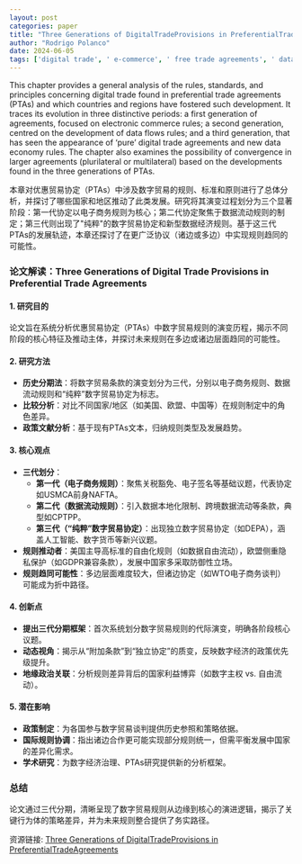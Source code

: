 ```yaml
---
layout: post
categories: paper
title: "Three Generations of DigitalTradeProvisions in PreferentialTradeAgreements"
author: "Rodrigo Polanco"
date: 2024-06-05
tags: ['digital trade', ' e-commerce', ' free trade agreements', ' data flows', ' electronic commerce', ' data economy']
---
```


This chapter provides a general analysis of the rules, standards, and principles concerning digital trade found in preferential trade agreements (PTAs) and which countries and regions have fostered such development. It traces its evolution in three distinctive periods: a first generation of agreements, focused on electronic commerce rules; a second generation, centred on the development of data flows rules; and a third generation, that has seen the appearance of ‘pure’ digital trade agreements and new data economy rules. The chapter also examines the possibility of convergence in larger agreements (plurilateral or multilateral) based on the developments found in the three generations of PTAs.

本章对优惠贸易协定（PTAs）中涉及数字贸易的规则、标准和原则进行了总体分析，并探讨了哪些国家和地区推动了此类发展。研究将其演变过程划分为三个显著阶段：第一代协定以电子商务规则为核心；第二代协定聚焦于数据流动规则的制定；第三代则出现了"纯粹"的数字贸易协定和新型数据经济规则。基于这三代PTAs的发展轨迹，本章还探讨了在更广泛协议（诸边或多边）中实现规则趋同的可能性。

### **论文解读：Three Generations of Digital Trade Provisions in Preferential Trade Agreements**  

#### **1. 研究目的**  
论文旨在系统分析优惠贸易协定（PTAs）中数字贸易规则的演变历程，揭示不同阶段的核心特征及推动主体，并探讨未来规则在多边或诸边层面趋同的可能性。  

#### **2. 研究方法**  
- **历史分期法**：将数字贸易条款的演变划分为三代，分别以电子商务规则、数据流动规则和“纯粹”数字贸易协定为标志。  
- **比较分析**：对比不同国家/地区（如美国、欧盟、中国等）在规则制定中的角色差异。  
- **政策文献分析**：基于现有PTAs文本，归纳规则类型及发展趋势。  

#### **3. 核心观点**  
- **三代划分**：  
  - **第一代（电子商务规则）**：聚焦关税豁免、电子签名等基础议题，代表协定如USMCA前身NAFTA。  
  - **第二代（数据流动规则）**：引入数据本地化限制、跨境数据流动等条款，典型如CPTPP。  
  - **第三代（“纯粹”数字贸易协定）**：出现独立数字贸易协定（如DEPA），涵盖人工智能、数字货币等新兴议题。  
- **规则推动者**：美国主导高标准的自由化规则（如数据自由流动），欧盟侧重隐私保护（如GDPR兼容条款），发展中国家多采取防御性立场。  
- **规则趋同可能性**：多边层面难度较大，但诸边协定（如WTO电子商务谈判）可能成为折中路径。  

#### **4. 创新点**  
- **提出三代分期框架**：首次系统划分数字贸易规则的代际演变，明确各阶段核心议题。  
- **动态视角**：揭示从“附加条款”到“独立协定”的质变，反映数字经济的政策优先级提升。  
- **地缘政治关联**：分析规则差异背后的国家利益博弈（如数字主权 vs. 自由流动）。  

#### **5. 潜在影响**  
- **政策制定**：为各国参与数字贸易谈判提供历史参照和策略依据。  
- **国际规则协调**：指出诸边合作更可能实现部分规则统一，但需平衡发展中国家的差异化需求。  
- **学术研究**：为数字经济治理、PTAs研究提供新的分析框架。  

### **总结**  
论文通过三代分期，清晰呈现了数字贸易规则从边缘到核心的演进逻辑，揭示了关键行为体的策略差异，并为未来规则整合提供了务实路径。

资源链接: [Three Generations of DigitalTradeProvisions in PreferentialTradeAgreements](https://papers.ssrn.com/sol3/papers.cfm?abstract_id=4813802)
